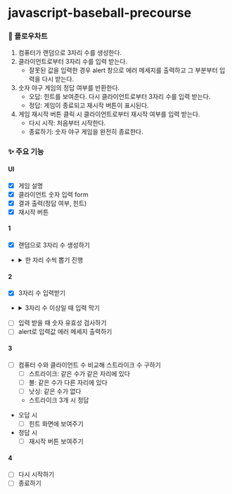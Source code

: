 # javascript-baseball-precourse

### 🎏 플로우차트

1. 컴퓨터가 랜덤으로 3자리 수를 생성한다.
2. 클라이언트로부터 3자리 수를 입력 받는다.
   - 잘못된 값을 입력한 경우 alert 창으로 에러 메세지를 출력하고 그 부분부터 입력을 다시 받는다.
3. 숫자 야구 게임의 정답 여부를 반환한다.
   - 오답: 힌트를 보여준다. 다시 클라이언트로부터 3자리 수를 입력 받는다.
   - 정답: 게임이 종료되고 재시작 버튼이 표시된다.
4. 게임 재시작 버튼 클릭 시 클라이언트로부터 재시작 여부를 입력 받는다.
   - 다시 시작: 처음부터 시작한다.
   - 종료하기: 숫자 야구 게임을 완전히 종료한다.

### ✨ 주요 기능

#### UI

- [x] 게임 설명
- [x] 클라이언트 숫자 입력 form
- [x] 결과 출력(정답 여부, 힌트)
- [x] 재시작 버튼

#### 1

- [x] 랜덤으로 3자리 수 생성하기
- <details>
    <summary>한 자리 수씩 뽑기 진행</summary>
    
        1. 수를 저장할 집합 생성
        2. 0~9 사이의 수 하나 뽑기
          - math.ramdom()으로 0~9 사이 랜덤 수 생성
        3. 뽑은 수가 집합에 있는 지 비교
          - 있다: 다시 뽑기
          - 없다: 집합에 뽑은 수 넣기
        4. 3개의 수를 뽑을 때까지 반복
          - 집합의 길이가 3일 때 종료
  </details>

#### 2

- [x] 3자리 수 입력받기
- <details>
    <summary>3자리 수 이상일 때 입력 막기</summary>
    
      1. input 태그의 input 이벤트 발생 시 길이 가져오기
      2. 길이가 3을 초과하면 substr()로 문자열 길이 3으로 자르기
      3. 자른 문자열을 input 태그의 value로 저장하기
  </details>
- [ ] 입력 받을 때 숫자 유효성 검사하기
- [ ] alert로 입력값 에러 메세지 출력하기

#### 3

- [ ] 컴퓨터 수와 클라이언트 수 비교해 스트라이크 수 구하기
  - [ ] 스트라이크: 같은 수가 같은 자리에 있다
  - [ ] 볼: 같은 수가 다른 자리에 있다
  - [ ] 낫싱: 같은 수가 없다
  - 스트라이크 3개 시 정답
- 오답 시
  - [ ] 힌트 화면에 보여주기
- 정답 시
  - [ ] 재시작 버튼 보여주기

#### 4

- [ ] 다시 시작하기
- [ ] 종료하기
